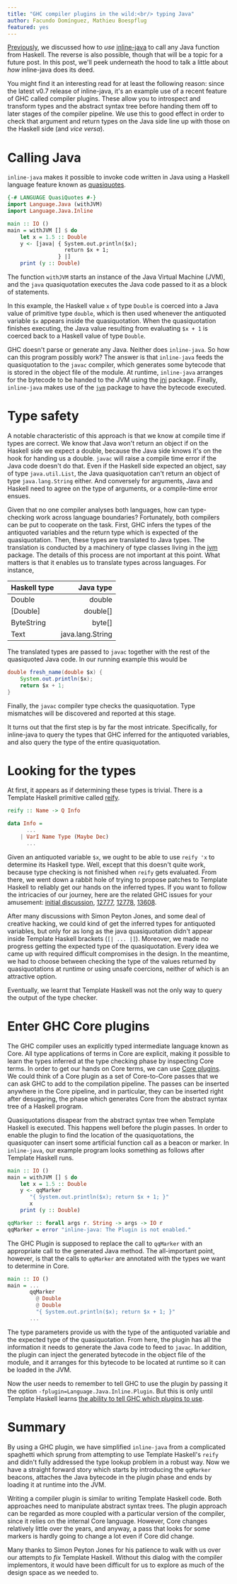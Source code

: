 ```yaml
---
title: "GHC compiler plugins in the wild:<br/> typing Java"
author: Facundo Domínguez, Mathieu Boespflug
featured: yes
---
```


[Previously][inline-java-tutorial], we discussed how to
*use* [inline-java][inline-java-stackage] to call any Java function
from Haskell. The reverse is also possible, though that will be
a topic for a future post. In this post, we'll peek underneath the
hood to talk a little about *how* inline-java does its deed.

You might find it an interesting read for at least the following
reason: since the latest v0.7 release of inline-java, it's an example
use of a recent feature of GHC called compiler plugins. These allow
you to introspect and transform types and the abstract syntax tree
before handing them off to later stages of the compiler pipeline. We
use this to good effect in order to check that argument and return
types on the Java side line up with those on the Haskell side (and
*vice versa*).

[inline-java-tutorial]: ./2017-09-15-inline-java-tutorial.html
[inline-java-stackage]: https://www.stackage.org/package/inline-java

# Calling Java

`inline-java` makes it possible to invoke code written in Java using
a Haskell language feature known
as
[quasiquotes](https://scholar.google.com/citations?view_op=view_citation&citation_for_view=jjWDm9wAAAAJ:2osOgNQ5qMEC).

```Haskell
{-# LANGUAGE QuasiQuotes #-}
import Language.Java (withJVM)
import Language.Java.Inline

main :: IO ()
main = withJVM [] $ do
    let x = 1.5 :: Double
    y <- [java| { System.out.println($x);
                  return $x + 1;
                } |]
    print (y :: Double)
```

The function `withJVM` starts an instance of the Java Virtual Machine (JVM),
and the `java` quasiquotation executes the Java code passed to it as a block
of statements.

In this example, the Haskell value `x` of type `Double` is coerced into
a Java value of primitive type `double`, which is then used whenever the
antiquoted variable `$x` appears inside the quasiquotation.
When the quasiquotation finishes executing, the Java value resulting
from evaluating `$x + 1` is coerced back to a Haskell value of type
`Double`.

GHC doesn't parse or generate any Java. Neither does `inline-java`.
So how can this program possibly work? The answer is that `inline-java`
feeds the quasiquotation to the `javac` compiler, which generates some
bytecode that is stored in the object file of the module. At runtime,
`inline-java` arranges for the bytecode to be handed to the JVM using
the [jni](https://www.stackage.org/package/jni) package.
Finally, `inline-java` makes use of the
[`jvm`](https://www.stackage.org/package/jvm) package
to have the bytecode executed.

# Type safety

A notable characteristic of this approach is that we know at compile
time if types are correct. We know that Java won't return an object if
on the Haskell side we expect a double, because the Java side knows
it's on the hook for handing us a double. `javac` will raise a compile
time error if the Java code doesn't do that. Even if the Haskell side
expected an object, say of type `java.util.List`, the Java
quasiquotation can't return an object of type `java.lang.String`
either. And conversely for arguments, Java and Haskell need to agree
on the type of arguments, or a compile-time error ensues.

Given that no one compiler analyses both languages, how can
type-checking work across language boundaries? Fortunately, both
compilers can be put to cooperate on the task. First, GHC
infers the types of the antiquoted variables and the return type which
is expected of the quasiquotation. Then, these types are translated to
Java types. The translation is conducted by a machinery of type classes
living in the [jvm](https://github.com/tweag/inline-java/jvm) package.
The details of this process are not important at this point. What
matters is that it enables us to translate types across languages. For
instance,

| Haskell type | Java type         |
|:-------------|------------------:|
| Double       |            double |
| [Double]     |          double[] |
| ByteString   |            byte[] |
| Text         |  java.lang.String |

The translated types are passed to `javac` together with the rest of the
quasiquoted Java code. In our running example this would be

```Java
double fresh_name(double $x) {
    System.out.println($x);
    return $x + 1;
}
```

Finally, the `javac` compiler type checks the quasiquotation. Type
mismatches will be discovered and reported at this stage.

It turns out that the first step is by far the most intricate.
Specifically, for inline-java to query the types that GHC inferred for
the antiquoted variables, and also query the type of the entire
quasiquotation.

# Looking for the types

At first, it appears as if determining these types is trivial. There is
a Template Haskell primitive called
[reify](https://www.stackage.org/haddock/lts-9.0/template-haskell-2.11.1.0/Language-Haskell-TH.html#v:reify).
```Haskell
reify :: Name -> Q Info

data Info =
      ...
    | VarI Name Type (Maybe Dec)	
      ...
```

Given an antiquoted variable `$x`, we ought to be able to use `reify 'x`
to determine its Haskell type. Well, except that this doesn't quite
work, because type checking is not finished when `reify` gets evaluated. From
there, we went down a rabbit hole of trying to propose patches to
Template Haskell to reliably get our hands on the inferred types.
If you want to follow the intricacies of our journey, here are the
related GHC issues for your amusement:
[initial discussion](https://ghc.haskell.org/trac/ghc/wiki/TemplateHaskell/Reify),
[12777](https://ghc.haskell.org/trac/ghc/ticket/12777),
[12778](https://ghc.haskell.org/trac/ghc/ticket/12778),
[13608](https://ghc.haskell.org/trac/ghc/ticket/13608).

After many discussions with Simon Peyton Jones, and some deal of
creative hacking, we could kind of get the inferred types for antiquoted
variables, but only for as long as the java quasiquotation didn't appear
inside Template Haskell brackets (`[| ... |]`). Moreover, we made no
progress getting the expected type of the quasiquotation.
Every idea we came up with required difficult compromises in the design.
In the meantime, we had to choose between checking the type of the
values returned by quasiquotations at runtime or using unsafe coercions,
neither of which is an attractive option.

Eventually, we learnt that Template Haskell was not the only way to
query the output of the type checker.

# Enter GHC Core plugins

The GHC compiler uses an explicitly typed intermediate language known as
Core. All type applications of terms in Core are explicit, making it
possible to learn the types inferred at the type checking phase
by inspecting Core terms.
In order to get our hands on Core terms, we can use
[Core plugins](https://downloads.haskell.org/~ghc/8.0.2/docs/html/users_guide/extending_ghc.html#core-plugins-in-more-detail).
We could think of a Core plugin as a set of Core-to-Core passes that we
can
ask GHC to add to the compilation pipeline. The passes can be inserted
anywhere in the Core pipeline, and in particular, they can be inserted
right after desugaring, the phase which generates Core from the abstract
syntax tree of a Haskell program.

Quasiquotations disapear from the abstract syntax tree when Template
Haskell is executed. This happens well before the plugin passes.
In order to enable the plugin to find the location of the
quasiquotations, the quasiquoter can insert some artificial
function call as a beacon or marker. In `inline-java`, our example program
looks something as follows after Template Haskell runs.

```Haskell
main :: IO ()
main = withJVM [] $ do
    let x = 1.5 :: Double
    y <- qqMarker
	   "{ System.out.println($x); return $x + 1; }"
	   x
    print (y :: Double)

qqMarker :: forall args r. String -> args -> IO r
qqMarker = error "inline-java: The Plugin is not enabled."
```

The GHC Plugin is supposed to replace the call to `qqMarker` with an
appropriate call to the generated Java method. The all-important
point, however, is that the calls to `qqMarker` are annotated with the
types we want to determine in Core.

```Haskell
main :: IO ()
main = ...
       qqMarker
         @ Double
         @ Double
         "{ System.out.println($x); return $x + 1; }"
	   ...
```

The type parameters provide us with the type of the antiquoted
variable and the expected type of the quasiquotation. From here, the
plugin has all the information it needs to generate the Java code to
feed to `javac`. In addition, the plugin can inject the generated bytecode
in the object file of the module, and it arranges for this bytecode to
be located at runtime so it can be loaded in the JVM.

Now the user needs to remember to tell GHC to use the plugin by passing it
the option `-fplugin=Language.Java.Inline.Plugin`. But this is only until
Template Haskell learns
[the ability to tell GHC which plugins to use](https://phabricator.haskell.org/D3821).

# Summary

By using a GHC plugin, we have simplified `inline-java` from a
complicated spaghetti which sprung from attempting to use 
Template Haskell's `reify` and didn't fully addressed the type lookup
problem in a robust way. Now we have a straight forward story which
starts by
introducing the `qqMarker` beacons, attaches the Java bytecode in the
plugin phase and ends by loading it at runtime into the JVM.

Writing a compiler plugin is similar to writing Template Haskell code.
Both approaches need to manipulate abstract syntax trees. The plugin
approach can be regarded as more coupled with a particular version of
the compiler, since it relies on the internal Core language. However,
Core changes relatively little over the years, and anyway, a pass that
looks for some markers is hardly going to change a lot even if Core
did change.

Many thanks to Simon Peyton Jones for his patience to walk with us over
our attempts to _fix_ Template Haskell. Without this dialog with the
compiler implementors, it would have been difficult for us to explore as
much of the design space as we needed to.
